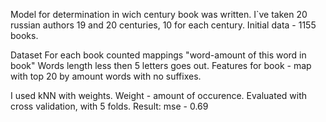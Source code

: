 Model for determination in wich century book was written.
I`ve taken 20 russian authors 19 and 20 centuries, 10 for
each century. Initial data - 1155 books.

Dataset
For each book counted mappings "word-amount of this word in book"
Words length less then 5 letters goes out. 
Features for book - map with top 20 by amount words with no suffixes.

I used kNN with weights. Weight - amount of occurence. Evaluated with
cross validation, with 5 folds. Result: mse - 0.69
